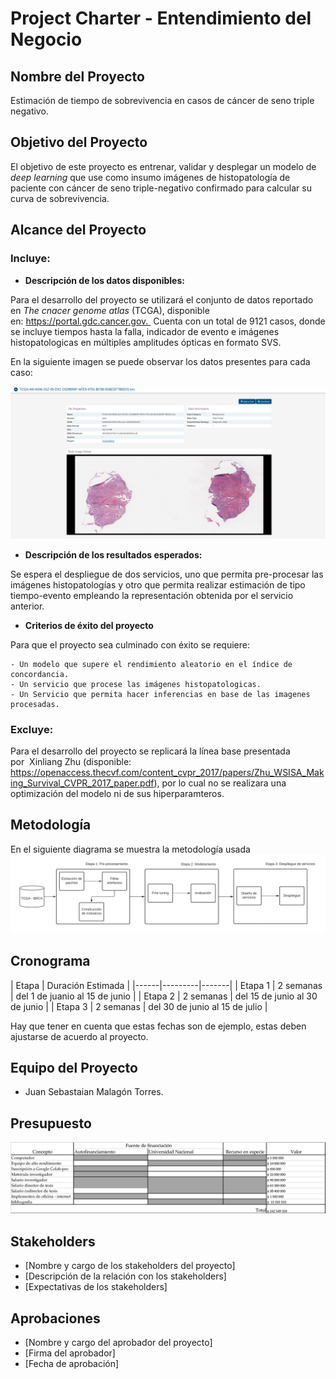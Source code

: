 # Project Charter - Entendimiento del Negocio

## Nombre del Proyecto

Estimación de tiempo de sobrevivencia en casos de cáncer de seno triple negativo.

## Objetivo del Proyecto

El objetivo de este proyecto es entrenar, validar y desplegar un modelo de *deep learning* que use como insumo imágenes de histopatología de paciente con cáncer de seno triple-negativo confirmado para calcular su curva de sobrevivencia.

## Alcance del Proyecto

### Incluye:

- **Descripción de los datos disponibles:**

Para el desarrollo del proyecto se utilizará el conjunto de datos reportado en *The cnacer genome atlas* (TCGA), disponible en: https://portal.gdc.cancer.gov.  Cuenta con un total de 9121 casos, donde se incluye tiempos hasta la falla, indicador de evento e imágenes histopatologicas en múltiples  amplitudes ópticas en formato SVS.

En la siguiente imagen se puede observar los datos presentes para cada caso:

![tcga_example](images/tcga_example.png)

- **Descripción de los resultados esperados:**

Se espera el despliegue de dos servicios, uno que permita pre-procesar las imágenes histopatologías y otro que permita realizar estimación de tipo tiempo-evento empleando la representación obtenida por el servicio anterior.

- **Criterios de éxito del proyecto**

Para que el proyecto sea culminado con éxito se requiere:

    - Un modelo que supere el rendimiento aleatorio en el índice de concordancia.
    - Un servicio que procese las imágenes histopatologicas.
    - Un Servicio que permita hacer inferencias en base de las imagenes procesadas.

### Excluye:

Para el desarrollo del proyecto se replicará la línea base presentada por  Xinliang Zhu (disponible: https://openaccess.thecvf.com/content_cvpr_2017/papers/Zhu_WSISA_Making_Survival_CVPR_2017_paper.pdf), por lo cual no se realizara una optimización del modelo ni de sus hiperparamteros.

## Metodología

En el siguiente diagrama se muestra la metodología usada
![methods](images/metodo.png)

## Cronograma

| Etapa | Duración Estimada |
|------|---------|-------|
| Etapa 1 | 2 semanas | del 1 de juanio al 15 de junio |
| Etapa 2 | 2 semanas | del 15 de junio al 30 de junio |
| Etapa 3 | 2 semanas | del 30 de junio al 15 de julio |


Hay que tener en cuenta que estas fechas son de ejemplo, estas deben ajustarse de acuerdo al proyecto.

## Equipo del Proyecto

- Juan Sebastaian Malagón Torres.

## Presupuesto

![presupuesto](images/presupuesto.png)

## Stakeholders

- [Nombre y cargo de los stakeholders del proyecto]
- [Descripción de la relación con los stakeholders]
- [Expectativas de los stakeholders]

## Aprobaciones

- [Nombre y cargo del aprobador del proyecto]
- [Firma del aprobador]
- [Fecha de aprobación]
